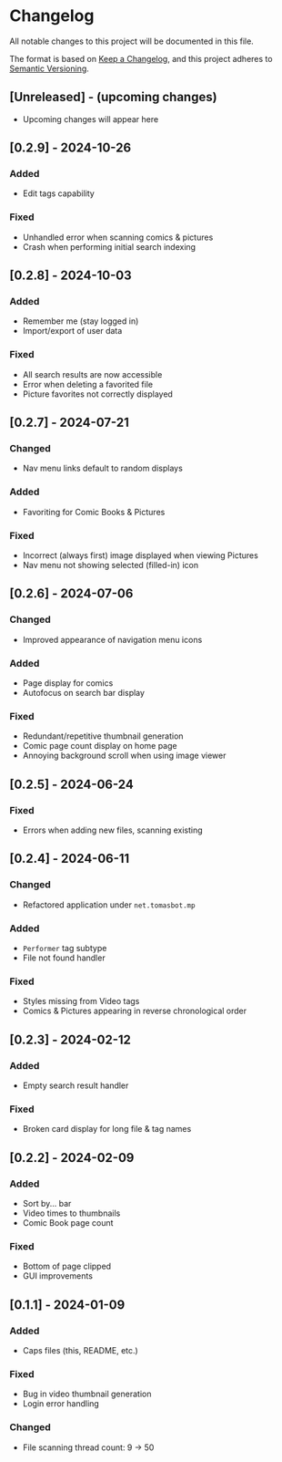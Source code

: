 # Changelog

All notable changes to this project will be documented in this file.

The format is based on [Keep a Changelog](https://keepachangelog.com/en/1.0.0/),
and this project adheres to [Semantic Versioning](https://semver.org/spec/v2.0.0.html).

## [Unreleased] - (upcoming changes)

- Upcoming changes will appear here

## [0.2.9] - 2024-10-26

### Added

- Edit tags capability

### Fixed

- Unhandled error when scanning comics & pictures
- Crash when performing initial search indexing

## [0.2.8] - 2024-10-03

### Added

- Remember me (stay logged in)
- Import/export of user data

### Fixed

- All search results are now accessible
- Error when deleting a favorited file
- Picture favorites not correctly displayed

## [0.2.7] - 2024-07-21

### Changed

- Nav menu links default to random displays

### Added

- Favoriting for Comic Books & Pictures

### Fixed

- Incorrect (always first) image displayed when viewing Pictures
- Nav menu not showing selected (filled-in) icon

## [0.2.6] - 2024-07-06

### Changed

- Improved appearance of navigation menu icons

### Added

- Page display for comics
- Autofocus on search bar display

### Fixed

- Redundant/repetitive thumbnail generation
- Comic page count display on home page
- Annoying background scroll when using image viewer

## [0.2.5] - 2024-06-24

### Fixed

- Errors when adding new files, scanning existing

## [0.2.4] - 2024-06-11

### Changed

- Refactored application under `net.tomasbot.mp`

### Added

- `Performer` tag subtype
- File not found handler

### Fixed

- Styles missing from Video tags
- Comics & Pictures appearing in reverse chronological order

## [0.2.3] - 2024-02-12

### Added

- Empty search result handler

### Fixed

- Broken card display for long file & tag names

## [0.2.2] - 2024-02-09

### Added

- Sort by... bar
- Video times to thumbnails
- Comic Book page count

### Fixed

- Bottom of page clipped
- GUI improvements

## [0.1.1] - 2024-01-09

### Added

- Caps files (this, README, etc.)

### Fixed

- Bug in video thumbnail generation
- Login error handling

### Changed

- File scanning thread count: 9 -> 50